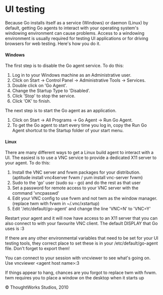 
 

UI testing<!-- {.collapsible-heading onclick="toggleCollapse($(this));"} -->
==========

Because Go installs itself as a service (Windows) or daemon (Linux) by
default, getting Go agents to interact with your operating system's
windowing environment can cause problems. Access to a windowing
environment is usually required for testing UI applications or for
driving browsers for web testing. Here's how you do it.

#### Windows<!-- {.collapsible-heading onclick="toggleCollapse($(this));"} -->

The first step is to disable the Go agent service. To do this:

1.  Log in to your Windows machine as an Administrative user.
2.  Click on Start → Control Panel → Administrative Tools → Services.
3.  Double click on 'Go Agent'.
4.  Change the Startup Type to 'Disabled'.
5.  Click 'Stop' to stop the service.
6.  Click 'OK' to finish.

The next step is to start the Go agent as an application.

1.  Click on Start → All Programs → Go Agent → Run Go Agent.
2.  To get the Go agent to start every time you log in, copy the Run Go
    Agent shortcut to the Startup folder of your start menu.

#### Linux<!-- {.collapsible-heading onclick="toggleCollapse($(this));"} -->

There are many different ways to get a Linux build agent to interact
with a UI. The easiest is to use a VNC service to provide a dedicated
X11 server to your agent. To do this:

1.  Install the VNC server and fvwm packages for your distribution.
    (aptitude install vnc4server fvwm / yum install vnc-server fvwm)
2.  Sudo to the 'go' user (sudo su - go) and do the rest as that user
3.  Set a password for remote access to your VNC server with the command
    'vncpasswd'
4.  Edit your VNC config to use fvwm and not twm as the window manager.
    (replace twm with fvwm in \~/.vnc/xstartup)
5.  Edit '/etc/default/go-agent' and change the line 'VNC=N' to 'VNC=Y'

Restart your agent and it will now have access to an X11 server that you
can also connect to with your favourite VNC client. The default DISPLAY
that Go uses is :3

If there are any other environmental variables that need to be set for
your UI testing tools, they correct place to set these is in your
/etc/default/go-agent file. Don't forget to export them!

You can connect to your session with vncviewer to see what's going on.
Use vncviewer \<agent host name\>:3

If things appear to hang, chances are you forgot to replace twm with
fvwm. twm requires you to place a window on the desktop when it starts
up





© ThoughtWorks Studios, 2010


